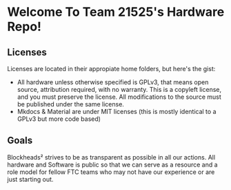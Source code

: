 # Welcome To Team 21525's Hardware Repo!

## Licenses
Licenses are located in their appropiate home folders, but here's the gist: 

 - All hardware unless otherwise specified is GPLv3, that means open source, attribution
required, with no warranty. This is a copyleft license, and you must preserve the license. All modifications to the source must be published under the same license. 
- Mkdocs & Material are under MIT licenses (this is mostly identical to a GPLv3 but more code based)

## Goals
Blockheads² strives to be as transparent as possible in all our actions. All hardware and Software is public so that we can serve as a resource and a role model for fellow FTC teams who may not have our experience or are just starting out. 

